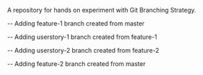 A repository for hands on experiment with Git Branching Strategy.

-- Adding feature-1 branch created from master

-- Adding userstory-1 branch created from feature-1

-- Adding userstory-2 branch created from feature-2

-- Adding feature-2 branch created from master
